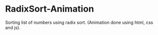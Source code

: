 # RadixSort-Animation
Sorting list of numbers using radix sort. (Animation done using html, css and js).
